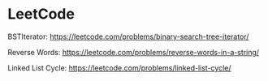 # LeetCode

BSTIterator:
https://leetcode.com/problems/binary-search-tree-iterator/

Reverse Words:
https://leetcode.com/problems/reverse-words-in-a-string/

Linked List Cycle:
https://leetcode.com/problems/linked-list-cycle/

